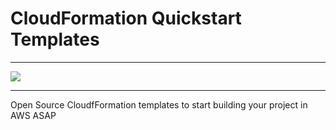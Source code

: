 # CloudFormation Quickstart Templates
---

![](https://github.com/NuvOps/cloudformation-quickstart/workflows/main.yml/badge.svg)

---

Open Source CloudfFormation templates to start building your project in AWS ASAP
